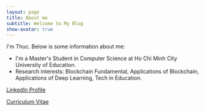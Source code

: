 ```yaml
---
layout: page
title: About me
subtitle: Welcome to My Blog
show-avatar: true
---
```


I'm Thuc. Below is some information about me:
- I'm a Master's Student in Computer Science at Ho Chi Minh City University of Education.
- Research interests: Blockchain Fundamental, Applications of Blockchain, Applications of Deep Learning, Tech in Education.

[LinkedIn Profile](https://www.linkedin.com/in/thucltt/)

[Curriculum Vitae](https://www.dropbox.com/scl/fi/sil0jn91zeyn64xwfrtrk/Thuc-T.-T.-Le_CV.pdf?rlkey=rnb0c326az12bgwvnjyw84tsl&dl=0)
